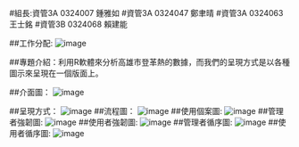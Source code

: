 #組長:資管3A 0324007 鍾雅如
#資管3A 0324047 鄭聿晴 
#資管3A 0324063 王士銘 
#資管3B 0324068 賴建能


##工作分配:
![image](https://github.com/0324007/oose_0324007/blob/master/未命名.png)


##專題介紹：利用R軟體來分析高雄市登革熱的數據，而我們的呈現方式是以各種圖示來呈現在一個版面上。

##介面圖：
![image](https://github.com/0324007/oose_0324007/blob/master/介面圖.png)

##呈現方式：
![image](https://github.com/0324007/oose_0324007/blob/master/123.jpg)
##流程圖：
![image](https://github.com/0324007/oose_0324007/blob/master/流程圖.png)
##使用個案圖:
![image](https://github.com/0324007/oose_0324007/blob/master/使用個案圖.png)
##管理者強韌圖:
![image](https://github.com/0324007/oose_0324007/blob/master/管理者強韌圖.png)
##使用者強韌圖:
![image](https://github.com/0324007/oose_0324007/blob/master/使用者強韌圖.png)
##管理者循序圖:
![image](https://github.com/0324007/oose_0324007/blob/master/manger.jpg)
##使用者循序圖:
![image](https://github.com/0324007/oose_0324007/blob/master/user.jpg)

